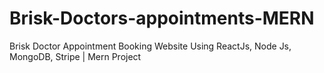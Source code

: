 # Brisk-Doctors-appointments-MERN
Brisk Doctor Appointment Booking Website Using ReactJs, Node Js, MongoDB, Stripe | Mern Project
